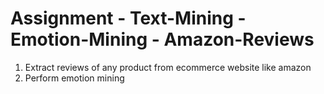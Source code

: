 # Assignment - Text-Mining - Emotion-Mining - Amazon-Reviews

1) Extract reviews of any product from ecommerce website like amazon
2) Perform emotion mining
